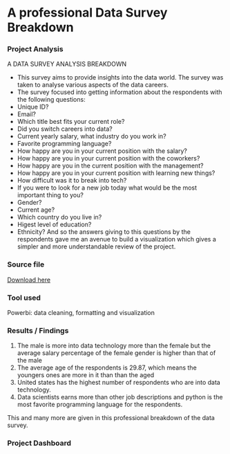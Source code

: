 # A professional Data Survey Breakdown

### Project Analysis

A DATA SURVEY ANALYSIS BREAKDOWN
- This survey aims to provide insights into the data world. The survey was taken to analyse various aspects of the data careers.
- The survey focused into getting information about the respondents with the following questions: 
- Unique ID?
- Email?
- Which title best fits your current role? 
- Did you switch careers into data? 
- Current yearly salary, what industry do you work in?
- Favorite programming language?
- How happy are you in your current position with the salary?
- How happy are you in your current position with the coworkers? 
- How happy are you in the current position with the management?
- How happy are you in your current position with learning new things?
- How difficult was it to break into tech?
- If you were to look for a new job today what would be the most important thing to you? 
- Gender?
- Current age?
-  Which country do you live in?
- Higest level of education?
- Ethnicity?
  And so the answers giving to this questions by the respondents gave me an avenue to build a visualization which gives a simpler and more understandable review of the project.


### Source file
[Download here](https://github.com/AlexTheAnalyst/Power-BI/blob/main/Power%20BI%20-%20Final%20Project.xlsx)


### Tool used 
Powerbi: data cleaning, formatting and visualization


### Results / Findings
 1. The male is more into data technology more than the female but the average salary percentage of the female gender is higher than that of the male
2. The average age of the respondents is 29.87, which means the youngers ones are more in it than than the aged
3. United states has the highest number of respondents who are into data technology.
4. Data scientists earns more than other job descriptions and python is the most favorite programming language for the respondents.

This and many more are given in this professional breakdown of the data survey. 


### Project Dashboard



